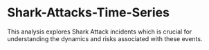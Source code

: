 # Shark-Attacks-Time-Series
This analysis explores Shark Attack incidents which is crucial for understanding the dynamics and risks associated with these events. 
